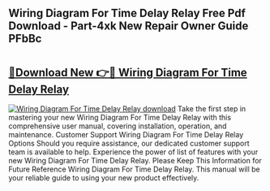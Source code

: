 ## Wiring Diagram For Time Delay Relay Free Pdf Download - Part-4xk New Repair Owner Guide PFbBc

# <h2><a href="http://dfm79c1.blite.top/?on=Wiring+Diagram+For+Time+Delay+Relay">🔗Download New 👉🔴 Wiring Diagram For Time Delay Relay</a></h2>

[![Wiring Diagram For Time Delay Relay download](https://i.imgur.com/lujVjoI.png)](http://dfm79c1.blite.top/?on=Wiring+Diagram+For+Time+Delay+Relay)
Take the first step in mastering your new Wiring Diagram For Time Delay Relay with this comprehensive user manual, covering installation, operation, and maintenance. Customer Support Wiring Diagram For Time Delay Relay Options Should you require assistance, our dedicated customer support team is available to help. Experience the power of list of features with your new Wiring Diagram For Time Delay Relay. Please Keep This Information for Future Reference Wiring Diagram For Time Delay Relay. This manual will be your reliable guide to using your new product effectively.
